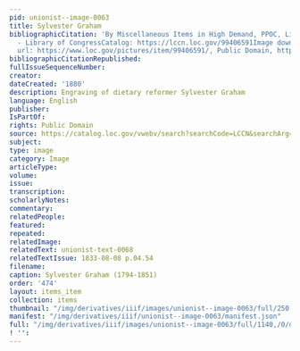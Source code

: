 ```yaml
---
pid: unionist--image-0063
title: Sylvester Graham
bibliographicCitation: 'By Miscellaneous Items in High Demand, PPOC, Library of Congress
  - Library of CongressCatalog: https://lccn.loc.gov/99406591Image download: https://cdn.loc.gov/service/pnp/cph/3c20000/3c23000/3c23800/3c23830v.jpgOriginal
  url: https://www.loc.gov/pictures/item/99406591/, Public Domain, https://commons.wikimedia.org/w/index.php?curid=68235987'
bibliographicCitationRepublished: 
fullIssueSequenceNumber: 
creator: 
dateCreated: '1880'
description: Engraving of dietary reformer Sylvester Graham
language: English
publisher: 
IsPartOf: 
rights: Public Domain
source: https://catalog.loc.gov/vwebv/search?searchCode=LCCN&searchArg=99406591&searchType=1&permalink=y
subject: 
type: image
category: Image
articleType: 
volume: 
issue: 
transcription: 
scholarlyNotes: 
commentary: 
relatedPeople: 
featured: 
repeated: 
relatedImage: 
relatedText: unionist-text-0068
relatedTextIssue: 1833-08-08 p.04.54
filename: 
caption: Sylvester Graham (1794-1851)
order: '474'
layout: items_item
collection: items
thumbnail: "/img/derivatives/iiif/images/unionist--image-0063/full/250,/0/default.jpg"
manifest: "/img/derivatives/iiif/unionist--image-0063/manifest.json"
full: "/img/derivatives/iiif/images/unionist--image-0063/full/1140,/0/default.jpg"
! '': 
---
```

